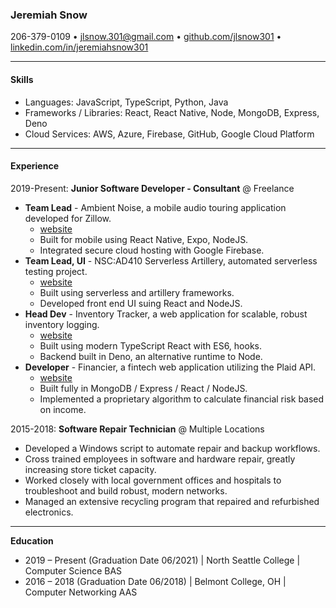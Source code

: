 ### Jeremiah Snow
206-379-0109 • jlsnow.301@gmail.com • [github.com/jlsnow301](https://www.github.com/jlsnow.301 "github.com/jlsnow301") •  [linkedin.com/in/jeremiahsnow301](https://linkedin.com/in/jeremiahsnow301 "linkedin.com/in/jeremiahsnow301")

------------
#### Skills
- Languages: JavaScript, TypeScript, Python, Java
- Frameworks / Libraries: React, React Native, Node, MongoDB, Express, Deno
- Cloud Services: AWS, Azure, Firebase, GitHub, Google Cloud Platform

------------
#### Experience
2019-Present: **Junior Software Developer - Consultant** @ Freelance
- **Team Lead** - Ambient Noise, a mobile audio touring application developed for Zillow.
	- [website](https://www.github.com/jlsnow301/ambient-noise "website")
	- Built for mobile using React Native, Expo, NodeJS.
	- Integrated secure cloud hosting with Google Firebase.
- **Team Lead, UI** - NSC:AD410 Serverless Artillery, automated serverless testing project.
	- [website](https://github.com/North-Seattle-College/ad440-winter2021-tuesday-repo/ "website")
	- Built using serverless and artillery frameworks.
	- Developed front end UI suing React and NodeJS.
- **Head Dev** - Inventory Tracker, a web application for scalable, robust inventory logging.
	- [website](https://github.com/jlsnow301/inventory-tracker "website")
	- Built using modern TypeScript React with ES6, hooks.
	- Backend built in Deno, an alternative runtime to Node.
- **Developer** - Financier, a fintech web application utilizing the Plaid API.
	- [website](https://github.com/philckim/cuddly-octo-doodle "website")
	- Built fully in MongoDB / Express / React / NodeJS.
	- Implemented a proprietary algorithm to calculate financial risk based on income.

2015-2018: **Software Repair Technician** @ Multiple Locations
- Developed a Windows script to automate repair and backup workflows.
- Cross trained employees in software and hardware repair, greatly increasing store ticket capacity.
- Worked closely with local government offices and hospitals to troubleshoot and build robust, modern networks.
- Managed an extensive recycling program that repaired and refurbished electronics.

------------
**Education**
- 2019 – Present (Graduation Date 06/2021) | North Seattle College | Computer Science BAS
- 2016 – 2018 (Graduation Date 06/2018) | Belmont College, OH | Computer Networking AAS

